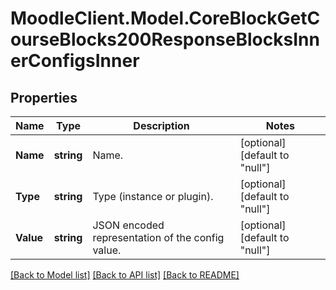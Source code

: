 # MoodleClient.Model.CoreBlockGetCourseBlocks200ResponseBlocksInnerConfigsInner

## Properties

Name | Type | Description | Notes
------------ | ------------- | ------------- | -------------
**Name** | **string** | Name. | [optional] [default to "null"]
**Type** | **string** | Type (instance or plugin). | [optional] [default to "null"]
**Value** | **string** | JSON encoded representation of the config value. | [optional] [default to "null"]

[[Back to Model list]](../README.md#documentation-for-models) [[Back to API list]](../README.md#documentation-for-api-endpoints) [[Back to README]](../README.md)

